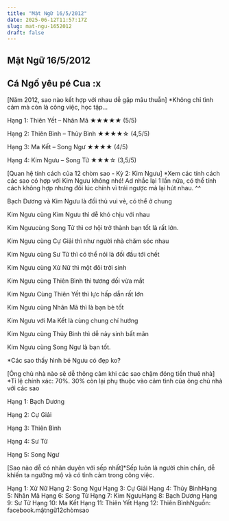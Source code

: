 ```yaml
---
title: "Mật Ngữ 16/5/2012"
date: 2025-06-12T11:57:17Z
slug: mat-ngu-1652012
draft: false
---
```


## Mật Ngữ 16/5/2012

## Cá Ngố yêu pé Cua :x

[Năm 2012, sao nào kết hợp với nhau dễ gặp mâu thuẫn]
 *Không chỉ tình cảm mà còn là công việc, học tập…
 

 
 Hạng 1: Thiên Yết – Nhân Mã ★★★★★ (5/5)
 
 Hạng 2: Thiên Bình – Thủy Bình ★★★★☆ (4,5/5)
 
Hạng 3: Ma Kết – Song Ngư ★★★★ (4/5)
 
Hạng 4: Kim Ngưu – Song Tử ★★★☆ (3,5/5)
 
 
 
[Quan hệ tính cách của 12 chòm sao - Kỳ 2: Kim Ngưu]
 *Xem các tính cách các sao có hợp với Kim Ngưu không nhé! Ad nhắc lại 1 lần nữa, có thể tính cách không hợp nhưng đôi lúc chính vì trái ngược mà lại hút nhau. ^^

 
 Bạch Dương và Kim Ngưu là đối thủ vui vẻ, có thể ở chung
 
Kim Ngưu cùng Kim Ngưu thì dễ khó chịu với nhau
 
Kim Ngưucùng Song Tử thì cơ hội trở thành bạn tốt là rất lớn. 
 
Kim Ngưu cùng Cự Giải thì như người nhà chăm sóc nhau
 
Kim Ngưu cùng Sư Tử thì có thể nói là đối đầu tới chết
 
Kim Ngưu cùng Xử Nữ thì một đôi trời sinh
 
Kim Ngưu cùng Thiên Bình thì tương đối vừa mắt
 
Kim Ngưu Cùng Thiên Yết thì lực hấp dẫn rất lớn
 
Kim Ngưu cùng Nhân Mã thì là bạn bè tốt
 
Kim Ngưu với Ma Kết là cùng chung chí hướng
 
Kim Ngưu cùng Thủy Bình thì dễ nảy sinh bất mãn
 
Kim Ngưu cùng Song Ngư là bạn tốt.
 
*Các sao thấy hình bé Ngưu có đẹp ko? 
 
 
 
[Ông chủ nhà nào sẽ dễ thông cảm khi các sao chậm đóng tiền thuê nhà]
 *Tỉ lệ chính xác: 70%. 30% còn lại phụ thuộc vào cảm tình của ông chủ nhà với các sao
 

 
 Hạng 1: Bạch Dương 
 
 Hạng 2: Cự Giải
 
Hạng 3: Thiên Bình 
 
Hạng 4: Sư Tử 
 
Hạng 5: Song Ngư 
 
 
 [Sao nào dễ có nhân duyên với sếp nhất]*Sếp luôn là người chín chắn, dễ khiến ta ngưỡng mộ và có tình cảm trong công việc.

 Hạng 1: Xử Nữ Hạng 2: Song Ngư Hạng 3: Cự Giải Hạng 4: Thủy BìnhHạng 5: Nhân Mã Hạng 6: Song Tử Hạng 7: Kim NgưuHạng 8: Bạch Dương Hạng 9: Sư Tử Hạng 10: Ma Kết Hạng 11: Thiên Yết Hạng 12: Thiên BìnhNguồn: facebook.mậtngữ12chòmsao